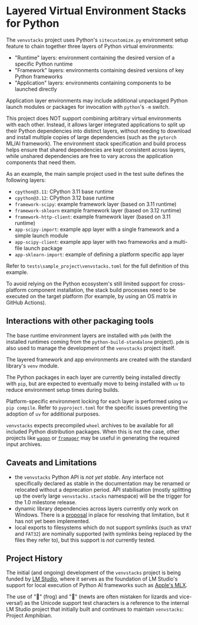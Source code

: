 Layered Virtual Environment Stacks for Python
=============================================

The `venvstacks` project uses Python's `sitecustomize.py` environment setup feature to
chain together three layers of Python virtual environments:

* "Runtime" layers: environment containing the desired version of a specific Python runtime
* "Framework" layers: environments containing desired versions of key Python frameworks
* "Application" layers: environments containing components to be launched directly

Application layer environments may include additional unpackaged Python launch modules or
packages for invocation with `python`'s `-m` switch.

This project does NOT support combining arbitrary virtual environments with each other.
Instead, it allows larger integrated applications to split up their Python dependencies into
distinct layers, without needing to download and install multiple copies of large
dependencies (such as the `pytorch` ML/AI framework). The environment stack specification
and build process helps ensure that shared dependencies are kept consistent across layers,
while unshared dependencies are free to vary across the application components that need them.

As an example, the main sample project used in the test suite defines the following layers:

* `cpython@3.11`: CPython 3.11 base runtime
* `cpython@3.12`: CPython 3.12 base runtime
* `framework-scipy`: example framework layer (based on 3.11 runtime)
* `framework-sklearn` example framework layer (based on 3.12 runtime)
* `framework-http-client`: example framework layer (based on 3.11 runtime)
* `app-scipy-import`: example app layer with a single framework and a simple launch module
* `app-scipy-client`: example app layer with two frameworks and a multi-file launch package
* `app-sklearn-import`: example of defining a platform specific app layer

Refer to `tests\sample_project\venvstacks.toml` for the full definition of this example.

To avoid relying on the Python ecosystem's still limited support for cross-platform
component installation, the stack build processes need to be executed on the target
platform (for example, by using an OS matrix in GitHub Actions).


Interactions with other packaging tools
---------------------------------------

The base runtime environment layers are installed with `pdm` (with the installed runtimes coming
from the `python-build-standalone` project). `pdm` is also used to manage the development
of the `venvstacks` project itself.

The layered framework and app environments are created with the standard library's `venv` module.

The Python packages in each layer are currently being installed directly with `pip`, but
are expected to eventually move to being installed with `uv` to reduce environment
setup times during builds.

Platform-specific environment locking for each layer is performed using
`uv pip compile`. Refer to `pyproject.toml` for the specific issues preventing
the adoption of `uv` for additional purposes.

`venvstacks` expects precompiled `wheel` archives to be available for all included
Python distribution packages. When this is not the case, other projects like
[`wagon`](https://pypi.org/project/wagon/#files) or
[`fromager`](https://pypi.org/project/fromager/)
may be useful in generating the required input archives.


Caveats and Limitations
-----------------------

* the `venvstacks` Python API is *not yet stable*. Any interface not specifically
  declared as stable in the documentation may be renamed or relocated without a
  deprecation period. API stabilisation (mostly splitting up the overly large
  `venvstacks.stacks` namespace) will be the trigger for the 1.0 milestone release.
* dynamic library dependencies across layers currently only work on Windows.
  There is a [proposal](https://github.com/lmstudio-ai/venvstacks/issues/1) in
  place for resolving that limitation, but it has not yet been implemented.
* local exports to filesystems which do not support symlinks (such as `VFAT` and
  `FAT32`) are nominally supported (with symlinks being replaced by the files
  they refer to), but this support is *not* currently tested.


Project History
---------------

The initial (and ongoing) development of the `venvstacks` project is being funded
by [LM Studio](https://lmstudio.ai/), where it serves as the foundation of
LM Studio's support for local execution of Python AI frameworks such as
[Apple's MLX](https://lmstudio.ai/blog/lmstudio-v0.3.4).

The use of "🐸" (frog) and "🦎" (newts are often mistaken for lizards and
vice-versa!) as the Unicode support test characters is a reference to the
internal LM Studio project that initially built and continues to maintain
`venvstacks`: Project Amphibian.
